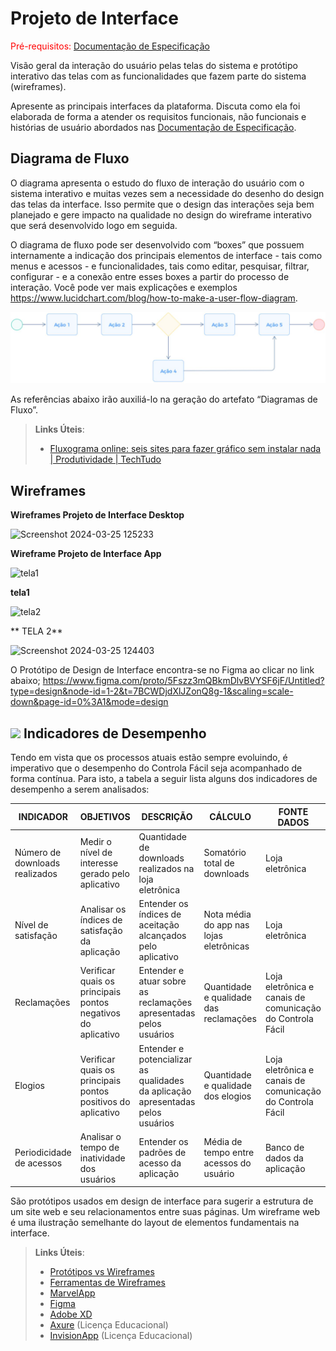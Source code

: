 
# Projeto de Interface

<span style="color:red">Pré-requisitos: <a href="2-Especificação do Projeto.md"> Documentação de Especificação</a></span>

Visão geral da interação do usuário pelas telas do sistema e protótipo interativo das telas com as funcionalidades que fazem parte do sistema (wireframes).

 Apresente as principais interfaces da plataforma. Discuta como ela foi elaborada de forma a atender os requisitos funcionais, não funcionais e histórias de usuário abordados nas <a href="2-Especificação do Projeto.md"> Documentação de Especificação</a>.

## Diagrama de Fluxo

O diagrama apresenta o estudo do fluxo de interação do usuário com o sistema interativo e  muitas vezes sem a necessidade do desenho do design das telas da interface. Isso permite que o design das interações seja bem planejado e gere impacto na qualidade no design do wireframe interativo que será desenvolvido logo em seguida.

O diagrama de fluxo pode ser desenvolvido com “boxes” que possuem internamente a indicação dos principais elementos de interface - tais como menus e acessos - e funcionalidades, tais como editar, pesquisar, filtrar, configurar - e a conexão entre esses boxes a partir do processo de interação. Você pode ver mais explicações e exemplos https://www.lucidchart.com/blog/how-to-make-a-user-flow-diagram.

![Exemplo de Diagrama de Fluxo](img/diagramafluxo2.jpg)

As referências abaixo irão auxiliá-lo na geração do artefato “Diagramas de Fluxo”.

> **Links Úteis**:
> - [Fluxograma online: seis sites para fazer gráfico sem instalar nada | Produtividade | TechTudo](https://www.techtudo.com.br/listas/2019/03/fluxograma-online-seis-sites-para-fazer-grafico-sem-instalar-nada.ghtml)

## Wireframes

**Wireframes Projeto de Interface  Desktop**

![Screenshot 2024-03-25 125233](https://github.com/ICEI-PUC-Minas-PMV-ADS/pmv-ads-2024-1-e3-proj-mov-t3-pmv-ads-2023-1-e3-proj-mov-t3-controla/assets/127629619/04e24ee1-b48e-45a3-9a58-71e7248c1ac5)

**Wireframe Projeto de Interface App**


![tela1](https://github.com/ICEI-PUC-Minas-PMV-ADS/pmv-ads-2024-1-e3-proj-mov-t3-pmv-ads-2023-1-e3-proj-mov-t3-controla/assets/127629619/cb969572-978a-4a06-b1b6-29d9a2f2cf93)

**tela1**


![tela2](https://github.com/ICEI-PUC-Minas-PMV-ADS/pmv-ads-2024-1-e3-proj-mov-t3-pmv-ads-2023-1-e3-proj-mov-t3-controla/assets/127629619/9340517d-eeb3-475f-a9f5-6e09f89ef0ce)

** TELA 2**

![Screenshot 2024-03-25 124403](https://github.com/ICEI-PUC-Minas-PMV-ADS/pmv-ads-2024-1-e3-proj-mov-t3-pmv-ads-2023-1-e3-proj-mov-t3-controla/assets/127629619/16c6477f-91ae-4cb9-9f77-1da07b59a9c8)


O Protótipo de Design de Interface encontra-se no Figma ao clicar no link abaixo;
https://www.figma.com/proto/5Fszz3mQBkmDlvBVYSF6jF/Untitled?type=design&node-id=1-2&t=7BCWDjdXlJZonQ8g-1&scaling=scale-down&page-id=0%3A1&mode=design

##  <img src="https://github.com/ICEI-PUC-Minas-PMV-ADS/pmv-ads-2024-1-e3-proj-mov-t3-pmv-ads-2023-1-e3-proj-mov-t3-controla/assets/122227953/a88604f1-0586-4f22-9c4a-6b636616e640" width = 25> Indicadores de Desempenho

Tendo em vista que os processos atuais estão sempre evoluindo, é imperativo que o desempenho do Controla Fácil seja acompanhado de forma contínua. Para isto, a tabela a seguir lista alguns dos indicadores de desempenho a serem analisados:

|INDICADOR|OBJETIVOS|DESCRIÇÃO|CÁLCULO|FONTE DADOS|PERSPECTIVA|
|-------------|-------------|-------------|-------------|-------------|-------------|
|Número de downloads realizados|Medir o nível de interesse gerado pelo aplicativo|Quantidade de downloads realizados na loja eletrônica|Somatório total de downloads|Loja eletrônica|Número de usuários|
|Nível de satisfação|Analisar os índices de satisfação da aplicação|Entender os índices de aceitação alcançados pelo aplicativo|Nota média do app nas lojas eletrônicas|Loja eletrônica|Aprimoramento|
|Reclamações|Verificar quais os principais pontos negativos do aplicativo|Entender e atuar sobre as reclamações apresentadas pelos usuários|Quantidade e qualidade das reclamações|Loja eletrônica e canais de comunicação do Controla Fácil|Aprimorar os pontos negativos da aplicação|
|Elogios|Verificar quais os principais pontos positivos do aplicativo|Entender e potencializar as qualidades da aplicação apresentadas pelos usuários|Quantidade e qualidade dos elogios|Loja eletrônica e canais de comunicação do Controla Fácil|Potencializar as funcionalidades valorizadas pelos usuários|
|Periodicidade de acessos|Analisar o tempo de inatividade dos usuários|Entender os padrões de acesso da aplicação|Média de tempo entre acessos do usuário|Banco de dados da aplicação|Aprimoramento e melhoria de engajamento da aplicação|

São protótipos usados em design de interface para sugerir a estrutura de um site web e seu relacionamentos entre suas páginas. Um wireframe web é uma ilustração semelhante do layout de elementos fundamentais na interface.
 
> **Links Úteis**:
> - [Protótipos vs Wireframes](https://www.nngroup.com/videos/prototypes-vs-wireframes-ux-projects/)
> - [Ferramentas de Wireframes](https://rockcontent.com/blog/wireframes/)
> - [MarvelApp](https://marvelapp.com/developers/documentation/tutorials/)
> - [Figma](https://www.figma.com/)
> - [Adobe XD](https://www.adobe.com/br/products/xd.html#scroll)
> - [Axure](https://www.axure.com/edu) (Licença Educacional)
> - [InvisionApp](https://www.invisionapp.com/) (Licença Educacional)
